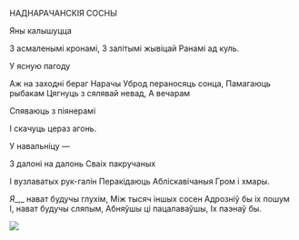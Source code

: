  
НАДНАРАЧАНСКІЯ СОСНЫ

Яны калышуцца

3 асмаленымі кронамі, 3 залітымі жывіцай Ранамі ад куль.

У ясную пагоду

Аж на заходні бераг Нарачы Уброд пераносяць сонца, Памагаюць рыбакам Цягнуць з сялявай невад, А вечарам

Спяваюць з піянерамі

I скачуць цераз агонь.

У навальніцу —

3 далоні на далонь Сваіх пакручаных

I вузлаватых рук-галін Перакідаюць Абліскавічаныя Гром і хмары.

_Я__,_ нават будучы глухім, Між тысяч іншых сосен Адрозніў бы іх пошум I, нават будучы сляпым, Абняўшы ці пацалаваўшы, Іх паэнаў  бы.

![](2022-%D0%9C%D1%96%D0%BD%D1%81%D0%BA-%D0%BB%D1%83%D1%87%D0%BD%D0%B0%D1%81%D1%86%D1%8C-%D0%BC%D1%96%D0%BA%D0%BE%D0%BB%D0%B0-%D0%BC%D1%8F%D1%82%D0%BB%D1%96%D1%86%D0%BA%D1%96_html_cee1c5430c5ef0f2.png)
